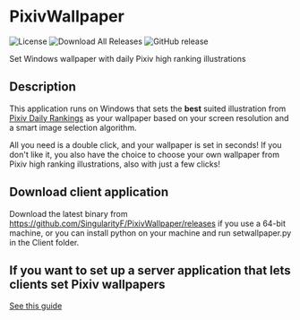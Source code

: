 # PixivWallpaper

![License](https://img.shields.io/github/license/SingularityF/PixivWallpaper.svg)
![Download All Releases](https://img.shields.io/github/downloads/SingularityF/PixivWallpaper/total.svg)
![GitHub release](https://img.shields.io/github/release/SingularityF/PixivWallpaper.svg)

Set Windows wallpaper with daily Pixiv high ranking illustrations

## Description

This application runs on Windows that sets the **best** suited illustration from [Pixiv Daily Rankings](https://www.pixiv.net/ranking.php?mode=daily&content=illust) as your wallpaper based on your screen resolution and a smart image selection algorithm.

All you need is a double click, and your wallpaper is set in seconds! If you don't like it, you also have the choice to choose your own wallpaper from Pixiv high ranking illustrations, also with just a few clicks!

## Download client application

Download the latest binary from https://github.com/SingularityF/PixivWallpaper/releases if you use a 64-bit machine, or you can install python on your machine and run setwallpaper.py in the Client folder.

## If you want to set up a server application that lets clients set Pixiv wallpapers

[See this guide](https://github.com/SingularityF/PixivWallpaper/blob/master/Server/README.md)
